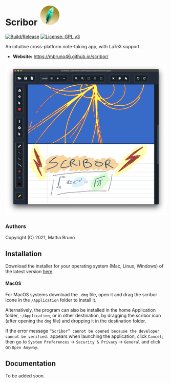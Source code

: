 
# Scribor <img src="./build/icons/256x256.png" height="64px"> 

[![Build/Release](https://github.com/mbruno46/scribor/actions/workflows/release.yml/badge.svg)](https://github.com/mbruno46/scribor/actions/workflows/release.yml)
[![License: GPL v3](https://img.shields.io/badge/License-GPLv3-blue.svg)](https://www.gnu.org/licenses/gpl-3.0)

An intuitive cross-platform note-taking app, with LaTeX support.

- **Website:** https://mbruno46.github.io/scribor/

[![Scribor](./doc/screenshot1.png)](https://mbruno46.github.io/scribor/)


### Authors

Copyright (C) 2021, Mattia Bruno

## Installation

Download the installer for your operating system (Mac, Linux, Windows) of the 
latest version [here](https://github.com/mbruno46/scribor/releases/latest).

#### MacOS

For MacOS systems download the `.dmg` file, open it and drag the scribor icone in the `/Application` folder to install it.

Alternatively, the program can also be installed in the home Application folder, `~/Application`, or in other destination, by dragging the scribor icon (after opening the `dmg` file) and dropping it in the destination folder.

If the error message `“Scribor” cannot be opened because the developer cannot be verified.` appears when launching the application, click `Cancel`; then go to 
`System Preferences` -> `Security & Privacy` -> `General` and click on `Open Anyway`.

## Documentation

To be added soon.

